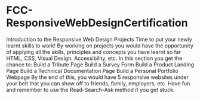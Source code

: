# FCC-ResponsiveWebDesignCertification
 Introduction to the Responsive Web Design Projects Time to put your newly learnt skills to work! By working on projects you would have the opportunity of applying all the skills, principles and concepts you have learnt so far HTML, CSS, Visual Design, Accessibility, etc.  In this section you get the chance to:  Build a Tribute Page Build a Survey Form Build a Product Landing Page Build a Technical Documentation Page Build a Personal Portfolio Webpage By the end of this, you would have 5 responsive websites under your belt that you can show off to friends, family, employers, etc. Have fun and remember to use the Read-Search-Ask method if you get stuck.
